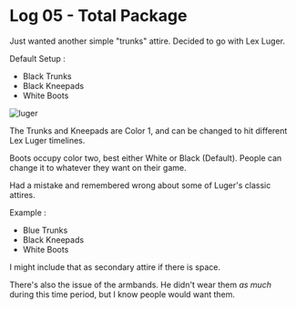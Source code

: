 # Log 05 - Total Package

Just wanted another simple "trunks" attire. Decided to go with Lex Luger.

Default Setup : 
- Black Trunks
- Black Kneepads
- White Boots

![luger](https://github.com/user-attachments/assets/da654329-76bd-4c6c-a21d-19f8e79e4100)

The Trunks and Kneepads are Color 1, and can be changed to hit different Lex Luger timelines. 

Boots occupy color two, best either White or Black (Default). People can change it to whatever they want on their game.

Had a mistake and remembered wrong about some of Luger's classic attires. 

Example : 

- Blue Trunks
- Black Kneepads
- White Boots

I might include that as secondary attire if there is space. 

There's also the issue of the armbands. He didn't wear them *as much* during this time period, but I know people would want them. 
